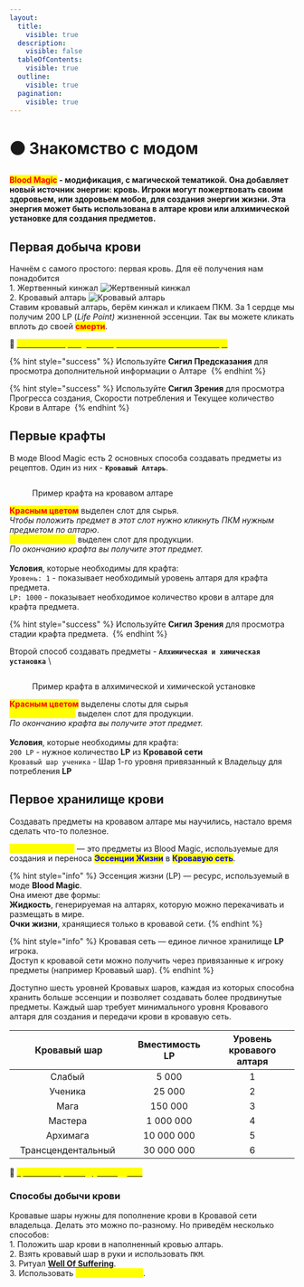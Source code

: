 ```yaml
---
layout:
  title:
    visible: true
  description:
    visible: false
  tableOfContents:
    visible: true
  outline:
    visible: true
  pagination:
    visible: true
---
```


# 🟠 Знакомство с модом

#### <mark style="color:red;">Blo</mark><mark style="color:red;">**od Magic**</mark> - модификация, с магической тематикой. Она добавляет новый источник энергии: кровь. Игроки могут пожертвовать своим здоровьем, или здоровьем мобов, для создания энергии жизни. Эта энергия может быть использована в алтаре крови или алхимической установке для создания предметов.

## Первая добыча крови

Начнём с самого простого: первая кровь. Для её получения нам понадобится\
1\. Жертвенный кинжал <img src="https://media.discordapp.net/attachments/1147521864822968452/1147522042804060240/2214341e30eac63f.png" alt=" Жертвенный кинжал" data-size="original">\
2\. Кровавый алтарь <img src="https://media.discordapp.net/attachments/1147521864822968452/1147522175901892720/a8530a16bbf5341f.png" alt="Кровавый алтарь" data-size="original">\
Ставим кровавый алтарь, берём кинжал и кликаем ПКМ. За 1 сердце мы получим 200 LP (_Life Point)_ жизненной эссенции. Так вы можете кликать вплоть до своей <mark style="color:red;">**смерти**</mark>.

:pushpin: [<mark style="color:yellow;">**`Способы быстрой добычи крови на начальном этапе игры`**</mark>](../interesno-znat/blood-magic.md#bystraya-dobycha-krovi)

{% hint style="success" %}
Используйте **Сигил Предсказания** для просмотра дополнительной информации о Алтаре <img src="https://media.discordapp.net/attachments/1147516844832464956/1147518036274839562/f6b62b24eab15f27.png" alt="" data-size="original">
{% endhint %}

{% hint style="success" %}
Используйте **Сигил Зрения** для просмотра Прогресса создания, Скорости потребления и Текущее количество Крови в Алтаре <img src="https://media.discordapp.net/attachments/1147516844832464956/1147517819941048381/f0bd689d5b991a11.png" alt="" data-size="original">
{% endhint %}

## Первые крафты

В моде Blood Magic есть 2 основных способа создавать предметы из рецептов. Один из них - **`Кровавый Алтарь`**.

<figure><img src="https://media.discordapp.net/attachments/1147510345632591872/1147530203355168938/-1.png" alt=""><figcaption><p>Пример крафта на кровавом алтаре</p></figcaption></figure>

<mark style="color:red;">**Красным цветом**</mark> выделен слот для сырья. \
_Чтобы положить предмет в этот слот нужно кликнуть ПКМ нужным предметом по алтарю_.\
<mark style="color:yellow;">**Жёлтым цветом**</mark> выделен слот для продукции.\
_По окончанию крафта вы получите этот предмет._\
\
**Условия**, которые необходимы для крафта:\
`Уровень: 1` - показывает необходимый уровень алтаря для крафта предмета.\
`LP: 1000` - показывает необходимое количество крови в алтаре для крафта предмета.

{% hint style="success" %}
Используйте **Сигил Зрения** для просмотра стадии крафта предмета. <img src="https://media.discordapp.net/attachments/1147516844832464956/1147517819941048381/f0bd689d5b991a11.png" alt="" data-size="original">
{% endhint %}

Второй способ создавать предметы - **`Алхимическая и химическая установка`** <img src="https://media.discordapp.net/attachments/1147521864822968452/1147523012917215262/2917097add5782af.png" alt="" data-size="original">\


<figure><img src="https://media.discordapp.net/attachments/1147510345632591872/1147571952689627267/-3.png" alt=""><figcaption><p>Пример крафта в алхимической и химической установке</p></figcaption></figure>

<mark style="color:red;">**Красным цветом**</mark> выделены слоты для сырья\
<mark style="color:yellow;">**Жёлтым цветом**</mark> выделен слот для продукции.\
_По окончанию крафта вы получите этот предмет._\
\
**Условия**, которые необходимы для крафта:\
`200 LP` - нужное количество **LP** из **Кровавой сети**\
`Кровавый шар ученика` - Шар 1-го уровня привязанный к Владельцу для потребления **LP**

## Первое хранилище крови

Создавать предметы на кровавом алтаре мы научились, настало время сделать что-то полезное.

<mark style="color:yellow;">**Кровавые шары**</mark> — это предметы из Blood Magic, используемые для создания и переноса <mark style="color:blue;">**Эссенции Жизни**</mark> в <mark style="color:blue;">**Кровавую сеть**</mark>.

{% hint style="info" %}
Эссенция жизни (LP) — ресурс, используемый в моде **Blood Magic**.\
Она имеют две формы: \
**Жидкость**, генерируемая на алтарях, которую можно перекачивать и размещать в мире.\
**Очки жизни**, хранящиеся только в кровавой сети.&#x20;
{% endhint %}

{% hint style="info" %}
Кровавая сеть — единое личное хранилище **LP** игрока. \
Доступ к кровавой сети можно получить через привязанные к игроку предметы (например Кровавый шар).
{% endhint %}

Доступно шесть уровней Кровавых шаров, каждая из которых способна хранить больше эссенции и позволяет создавать более продвинутые предметы. Каждый шар требует минимального уровня Кровавого алтаря для создания и передачи крови в кровавую сеть.

<table><thead><tr><th width="253" align="center">Кровавый шар</th><th width="174" align="center">Вместимость LP</th><th width="250" align="center">Уровень кровавого алтаря</th></tr></thead><tbody><tr><td align="center">Слабый <img src="https://media.discordapp.net/attachments/1147520313647693874/1147520502995353641/94279e406d1d1ab2.png" alt="" data-size="line"></td><td align="center">5 000</td><td align="center">1</td></tr><tr><td align="center">Ученика <img src="https://media.discordapp.net/attachments/1147520313647693874/1147520552618176522/33b6614d79400bfc.png" alt="" data-size="line"></td><td align="center">25 000</td><td align="center">2</td></tr><tr><td align="center">Мага <img src="https://media.discordapp.net/attachments/1147520313647693874/1147520803915702312/926e72c187bc6ade.png" alt="" data-size="line"></td><td align="center">150 000</td><td align="center">3</td></tr><tr><td align="center">Мастера <img src="https://media.discordapp.net/attachments/1147520313647693874/1147520818780315719/a7c5b375ed1b37bd.png" alt="" data-size="line"></td><td align="center">1 000 000</td><td align="center">4</td></tr><tr><td align="center">Архимага <img src="https://media.discordapp.net/attachments/1147520313647693874/1147520834806751263/debd657aa794b2e6.png" alt="" data-size="line"></td><td align="center">10 000 000</td><td align="center">5</td></tr><tr><td align="center">Трансцендентальный <img src="https://media.discordapp.net/attachments/1147520313647693874/1147520869258776626/bcbba4190029077b.png" alt="" data-size="line"></td><td align="center">30 000 000</td><td align="center">6</td></tr></tbody></table>

:pushpin: [<mark style="color:yellow;">**`Кровавые шары из других аддонов`**</mark>](../interesno-znat/blood-magic.md#krovavye-shary-iz-addonov)&#x20;

### **Способы добычи крови**

Кровавые шары нужны для пополнение крови в Кровавой сети владельца. Делать это можно по-разному. Но приведём несколько способов:\
1\. Положить шар крови в наполненный кровью алтарь.\
2\. Взять кровавый шар в руки и использовать `ПКМ`.\
3\. Ритуал [**Well Of Suffering**](ritualy.md#well-of-suffering).\
3\. Использовать <mark style="color:yellow;">**Генератор крови**</mark>.
